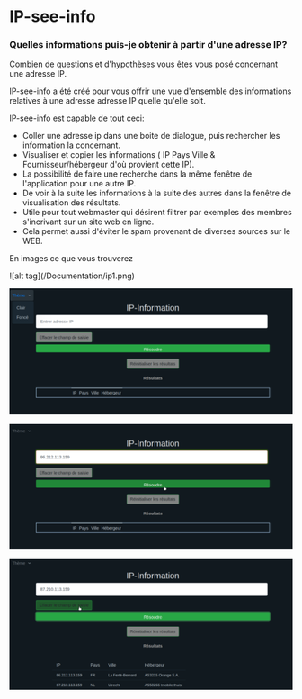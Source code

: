 <h1>IP-see-info</h1>
<h3><strong>Quelles informations puis-je obtenir &agrave; partir d&#39;une adresse IP?</strong></h3>
<p>Combien de questions et d&#39;hypoth&egrave;ses vous &ecirc;tes vous pos&eacute; concernant une adresse IP.</p>
<p>IP-see-info a &eacute;t&eacute; cr&eacute;&eacute; pour vous offrir une vue d&#39;ensemble des informations relatives &agrave; une adresse adresse IP quelle qu&#39;elle soit.</p>
<p>IP-see-info est capable de tout ceci:</p>
<ul>
	<li>Coller une adresse ip dans une boite de dialogue, puis rechercher les information la concernant.</li>
	<li>Visualiser et copier les informations ( IP Pays Ville &amp; Fournisseur/h&eacute;bergeur d&#39;o&ugrave; provient cette IP).</li>
	<li>La possibilit&eacute; de faire une recherche dans la m&ecirc;me fen&ecirc;tre de l&#39;application pour une autre IP.</li>
	<li>De voir &agrave; la suite les informations &agrave; la suite des autres dans la fen&ecirc;tre de visualisation des r&eacute;sultats.</li>
	<li>Utile pour tout webmaster qui d&eacute;sirent filtrer par exemples des membres s&#39;incrivant sur un site web en ligne.</li>
	<li>Cela permet aussi d&#39;&eacute;viter le spam provenant de diverses sources sur le WEB.</li>
</ul>
<p>En images ce que vous trouverez</p>
![alt tag](/Documentation/ip1.png)

![alt tag](/Documentation/ip2.png)

![alt tag](/Documentation/ip3.png)

![alt tag](/Documentation/ip4.png)
